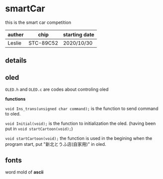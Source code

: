 # smartCar
this is the smart car competition

|auther|chip|starting date|
|:----------|:---------:|:-----------------|
|Leslie|STC-89C52|2020/10/30|

details
---
## oled
`OLED.h` and `OLED.c` are codes about controling oled

**functions**

`void Ins_trans(unsigned char command);`
is the function to send command to oled.

`void Initial(void);`
is the function to initialization the oled. (having been put in `void startCartoon(void);`)

`void startCartoon(void);`
the function is used in the begining when the program start, put "新北とうふ店(自家用)" in oled.

## fonts
word mold of **ascii**
